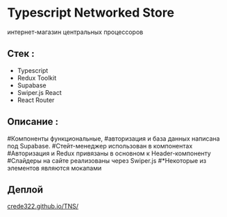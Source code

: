 # Typescript Networked Store

интернет-магазин центральных процессоров

## Стек :

- Typescript
- Redux Toolkit
- Supabase
- Swiper.js React
- React Router

## Описание :

#Компоненты функциональные,
#авторизация и база данных написана под Supabase.
#Стейт-менеджер использован в компонентах 
#Авторизация и Redux привязаны в основном к Header-компоненту
#Слайдеры на сайте реализованы через Swiper.js
#*Некоторые из элементов являются мокапами

## Деплой

[crede322.github.io/TNS/](https://crede322.github.io/TNS/)
